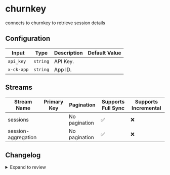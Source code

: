 # churnkey
connects to churnkey to retrieve session details

## Configuration

| Input | Type | Description | Default Value |
|-------|------|-------------|---------------|
| `api_key` | `string` | API Key.  |  |
| `x-ck-app` | `string` | App ID.  |  |

## Streams
| Stream Name | Primary Key | Pagination | Supports Full Sync | Supports Incremental |
|-------------|-------------|------------|---------------------|----------------------|
| sessions |  | No pagination | ✅ |  ❌  |
| session-aggregation |  | No pagination | ✅ |  ❌  |

## Changelog

<details>
  <summary>Expand to review</summary>

| Version          | Date              | Pull Request | Subject        |
|------------------|-------------------|--------------|----------------|
| 0.0.14 | 2025-10-21 | [68511](https://github.com/airbytehq/airbyte/pull/68511) | Update dependencies |
| 0.0.13 | 2025-10-14 | [68052](https://github.com/airbytehq/airbyte/pull/68052) | Update dependencies |
| 0.0.12 | 2025-10-07 | [67192](https://github.com/airbytehq/airbyte/pull/67192) | Update dependencies |
| 0.0.11 | 2025-09-30 | [65810](https://github.com/airbytehq/airbyte/pull/65810) | Update dependencies |
| 0.0.10 | 2025-08-23 | [65258](https://github.com/airbytehq/airbyte/pull/65258) | Update dependencies |
| 0.0.9 | 2025-08-09 | [64672](https://github.com/airbytehq/airbyte/pull/64672) | Update dependencies |
| 0.0.8 | 2025-08-02 | [64338](https://github.com/airbytehq/airbyte/pull/64338) | Update dependencies |
| 0.0.7 | 2025-07-26 | [63944](https://github.com/airbytehq/airbyte/pull/63944) | Update dependencies |
| 0.0.6 | 2025-07-19 | [63557](https://github.com/airbytehq/airbyte/pull/63557) | Update dependencies |
| 0.0.5 | 2025-07-12 | [63017](https://github.com/airbytehq/airbyte/pull/63017) | Update dependencies |
| 0.0.4 | 2025-07-05 | [62773](https://github.com/airbytehq/airbyte/pull/62773) | Update dependencies |
| 0.0.3 | 2025-06-28 | [62379](https://github.com/airbytehq/airbyte/pull/62379) | Update dependencies |
| 0.0.2 | 2025-06-21 | [61976](https://github.com/airbytehq/airbyte/pull/61976) | Update dependencies |
| 0.0.1 | 2025-06-18 | | Initial release by [@shdanielsh-nyk](https://github.com/shdanielsh-nyk) via Connector Builder |

</details>
